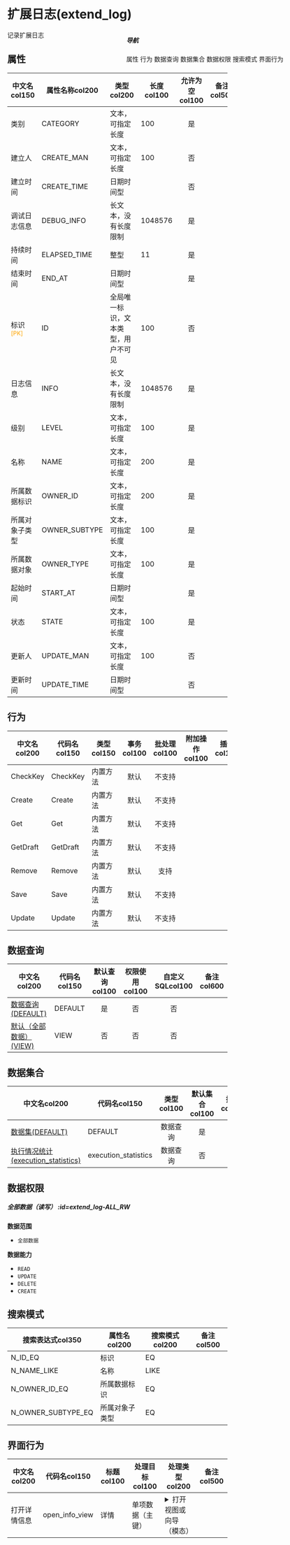 # 扩展日志(extend_log)  <!-- {docsify-ignore-all} -->


记录扩展日志


## 属性
|    中文名col150 | 属性名称col200           | 类型col200     | 长度col100    |允许为空col100    |  备注col500  |
| --------   |------------| -----  | -----  | :----: | -------- |
|类别|CATEGORY|文本，可指定长度|100|是||
|建立人|CREATE_MAN|文本，可指定长度|100|否||
|建立时间|CREATE_TIME|日期时间型||否||
|调试日志信息|DEBUG_INFO|长文本，没有长度限制|1048576|是||
|持续时间|ELAPSED_TIME|整型|11|是||
|结束时间|END_AT|日期时间型||是||
|标识<sup class="footnote-symbol"><font color=orange>[PK]</font></sup>|ID|全局唯一标识，文本类型，用户不可见|100|否||
|日志信息|INFO|长文本，没有长度限制|1048576|是||
|级别|LEVEL|文本，可指定长度|100|是||
|名称|NAME|文本，可指定长度|200|是||
|所属数据标识|OWNER_ID|文本，可指定长度|200|是||
|所属对象子类型|OWNER_SUBTYPE|文本，可指定长度|100|是||
|所属数据对象|OWNER_TYPE|文本，可指定长度|100|是||
|起始时间|START_AT|日期时间型||是||
|状态|STATE|文本，可指定长度|100|是||
|更新人|UPDATE_MAN|文本，可指定长度|100|否||
|更新时间|UPDATE_TIME|日期时间型||否||


## 行为
| 中文名col200    | 代码名col150    | 类型col150    | 事务col100   | 批处理col100   | 附加操作col100  | 插件col150    |  备注col300  |
| -------- |---------- |----------- |:----:|:----:|---------| ----- | ----- |
|CheckKey|CheckKey|内置方法|默认|不支持||||
|Create|Create|内置方法|默认|不支持||||
|Get|Get|内置方法|默认|不支持||||
|GetDraft|GetDraft|内置方法|默认|不支持||||
|Remove|Remove|内置方法|默认|支持||||
|Save|Save|内置方法|默认|不支持||||
|Update|Update|内置方法|默认|不支持||||

## 数据查询
| 中文名col200    | 代码名col150    | 默认查询col100 | 权限使用col100 | 自定义SQLcol100 |  备注col600|
| --------  | --------   | :----:  |:----:  | :----:  |----- |
|[数据查询(DEFAULT)](module/Base/extend_log/query/Default)|DEFAULT|是|否 |否 ||
|[默认（全部数据）(VIEW)](module/Base/extend_log/query/View)|VIEW|否|否 |否 ||

## 数据集合
| 中文名col200  | 代码名col150  | 类型col100 | 默认集合col100 |   插件col200|   备注col500|
| --------  | --------   | :----:   | :----:   | ----- |----- |
|[数据集(DEFAULT)](module/Base/extend_log/dataset/Default)|DEFAULT|数据查询|是|||
|[执行情况统计(execution_statistics)](module/Base/extend_log/dataset/execution_statistics)|execution_statistics|数据查询|否|||

## 数据权限

##### 全部数据（读写） :id=extend_log-ALL_RW

<p class="panel-title"><b>数据范围</b></p>

* `全部数据`

<p class="panel-title"><b>数据能力</b></p>

* `READ`
* `UPDATE`
* `DELETE`
* `CREATE`




## 搜索模式
|   搜索表达式col350   |    属性名col200    |    搜索模式col200        |备注col500  |
| -------- |------------|------------|------|
|N_ID_EQ|标识|EQ||
|N_NAME_LIKE|名称|LIKE||
|N_OWNER_ID_EQ|所属数据标识|EQ||
|N_OWNER_SUBTYPE_EQ|所属对象子类型|EQ||

## 界面行为
|  中文名col200 |  代码名col150 |  标题col100   |     处理目标col100   |    处理类型col200        |  备注col500       |
| --------| --------| -------- |------------|------------|------------|
| 打开详情信息 | open_info_view | 详情 |单项数据（主键）|<details><summary>打开视图或向导（模态）</summary>[日志信息](app/view/extend_log_info_view)</details>||

<div style="display: block; overflow: hidden; position: fixed; top: 140px; right: 100px;">

##### 导航
<el-anchor >
<el-anchor-link :href="`#/module/Base/extend_log?id=属性`">
  属性
</el-anchor-link>
<el-anchor-link :href="`#/module/Base/extend_log?id=行为`">
  行为
</el-anchor-link>
<el-anchor-link :href="`#/module/Base/extend_log?id=数据查询`">
  数据查询
</el-anchor-link>
<el-anchor-link :href="`#/module/Base/extend_log?id=数据集合`">
  数据集合
</el-anchor-link>
<el-anchor-link :href="`#/module/Base/extend_log?id=数据权限`">
  数据权限
</el-anchor-link>
<el-anchor-link :href="`#/module/Base/extend_log?id=搜索模式`">
  搜索模式
</el-anchor-link>
<el-anchor-link :href="`#/module/Base/extend_log?id=界面行为`">
  界面行为
</el-anchor-link>
</el-anchor>
</div>

<script>
 const { createApp } = Vue
  createApp({
    data() {
      return {



      }
    },
    methods: {
    }
  }).use(ElementPlus).mount('#app')
</script>